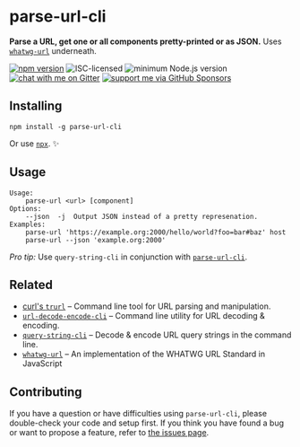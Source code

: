 # parse-url-cli

**Parse a URL, get one or all components pretty-printed or as JSON.** Uses [`whatwg-url`](https://github.com/jsdom/whatwg-url) underneath.

[![npm version](https://img.shields.io/npm/v/parse-url-cli.svg)](https://www.npmjs.com/package/parse-url-cli)
![ISC-licensed](https://img.shields.io/github/license/derhuerst/parse-url-cli.svg)
![minimum Node.js version](https://img.shields.io/node/v/parse-url-cli.svg)
[![chat with me on Gitter](https://img.shields.io/badge/chat%20with%20me-on%20gitter-512e92.svg)](https://gitter.im/derhuerst)
[![support me via GitHub Sponsors](https://img.shields.io/badge/support%20me-donate-fa7664.svg)](https://github.com/sponsors/derhuerst)


## Installing

```shell
npm install -g parse-url-cli
```

Or use [`npx`](https://npmjs.com/package/npx). ✨


## Usage

```
Usage:
    parse-url <url> [component]
Options:
	--json  -j  Output JSON instead of a pretty represenation.
Examples:
    parse-url 'https://example.org:2000/hello/world?foo=bar#baz' host
    parse-url --json 'example.org:2000'
```

*Pro tip:* Use `query-string-cli` in conjunction with [`parse-url-cli`](https://github.com/derhuerst/parse-url-cli).


## Related

- [curl's `trurl`](https://github.com/curl/trurl) – Command line tool for URL parsing and manipulation.
- [`url-decode-encode-cli`](https://github.com/derhuerst/url-decode-encode-cli) – Command line utility for URL decoding & encoding.
- [`query-string-cli`](https://github.com/derhuerst/query-string-cli) – Decode & encode URL query strings in the command line.
- [`whatwg-url`](https://github.com/jsdom/whatwg-url) – An implementation of the WHATWG URL Standard in JavaScript


## Contributing

If you have a question or have difficulties using `parse-url-cli`, please double-check your code and setup first. If you think you have found a bug or want to propose a feature, refer to [the issues page](https://github.com/derhuerst/parse-url-cli/issues).
